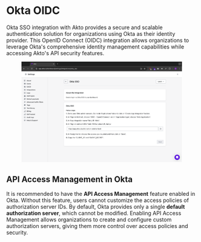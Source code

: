 # Okta OIDC

Okta SSO integration with Akto provides a secure and scalable authentication solution for organizations using Okta as their identity provider. This OpenID Connect (OIDC) integration allows organizations to leverage Okta's comprehensive identity management capabilities while accessing Akto's API security features.

<figure><img src="../../.gitbook/assets/image (2) (1) (1) (1) (1) (1) (1) (1) (1) (1) (1).png" alt=""><figcaption></figcaption></figure>

## API Access Management in Okta

It is recommended to have the **API Access Management** feature enabled in Okta. Without this feature, users cannot customize the access policies of authorization server IDs. By default, Okta provides only a single **default authorization server**, which cannot be modified. Enabling API Access Management allows organizations to create and configure custom authorization servers, giving them more control over access policies and security.
